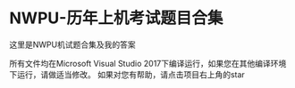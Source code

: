 # NWPU-历年上机考试题目合集
这里是NWPU机试题合集及我的答案

所有文件均在Microsoft Visual Studio 2017下编译运行，如果您在其他编译环境下运行，请做适当修改。
如果对您有帮助，请点击项目右上角的star
